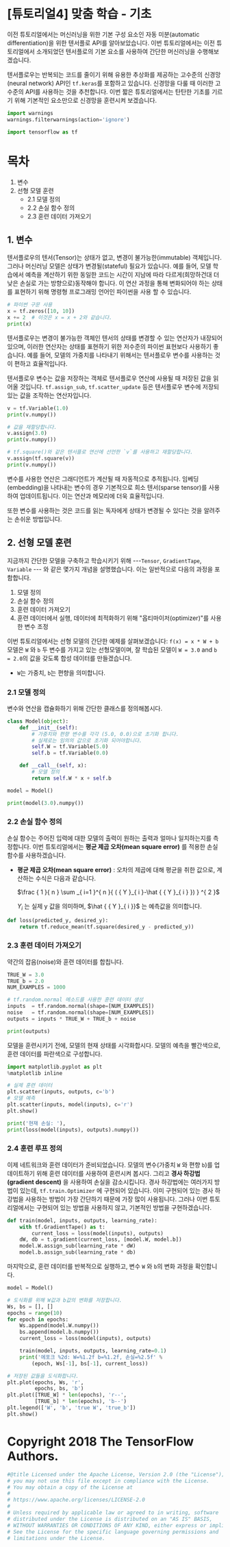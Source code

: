 
# [튜토리얼4] 맞춤 학습 - 기초

이전 튜토리얼에서는 머신러닝을 위한 기본 구성 요소인 자동 미분(automatic differentiation)을 위한 텐서플로 API를 알아보았습니다. 이번 튜토리얼에서는 이전 튜토리얼에서 소개되었던 텐서플로의 기본 요소를 사용하여 간단한 머신러닝을 수행해보겠습니다. 

텐서플로우는 반복되는 코드를 줄이기 위해 유용한 추상화를 제공하는 고수준의 신경망(neural network) API인 `tf.keras`를 포함하고 있습니다. 신경망을 다룰 때 이러한 고수준의 API를 사용하는 것을 추천합니다. 이번 짧은 튜토리얼에서는 탄탄한 기초를 기르기 위해 기본적인 요소만으로 신경망을 훈련시켜 보겠습니다.


```python
import warnings
warnings.filterwarnings(action='ignore')

import tensorflow as tf
```

# 목차
1. 변수
2. 선형 모델 훈련
    - 2.1 모델 정의
    - 2.2 손실 함수 정의
    - 2.3 훈련 데이터 가져오기

## 1. 변수

텐서플로우의 텐서(Tensor)는 상태가 없고, 변경이 불가능한(immutable) 객체입니다. 그러나 머신러닝 모델은 상태가 변경될(stateful) 필요가 있습니다. 예를 들어, 모델 학습에서 예측을 계산하기 위한 동일한 코드는 시간이 지남에 따라 다르게(희망하건대 더 낮은 손실로 가는 방향으로)동작해야 합니다. 이 연산 과정을 통해 변화되어야 하는 상태를 표현하기 위해 명령형 프로그래밍 언어인 파이썬을 사용 할 수 있습니다. 


```python
# 파이썬 구문 사용
x = tf.zeros([10, 10])
x += 2  # 이것은 x = x + 2와 같습니다.
print(x)
```

텐서플로우는 변경이 불가능한 객체인 텐서의 상태를 변경할 수 있는 연산자가 내장되어 있으며, 이러한 연산자는 상태를 표현하기 위한 저수준의 파이썬 표현보다 사용하기 좋습니다. 예를 들어, 모델의 가중치를 나타내기 위해서는 텐서플로우 변수를 사용하는 것이 편하고 효율적입니다.  

텐서플로우 변수는 값을 저장하는 객체로 텐서플로우 연산에 사용될 때 저장된 값을 읽어올 것입니다. `tf.assign_sub`, `tf.scatter_update` 등은 텐서플로우 변수에 저장되있는 값을 조작하는 연산자입니다.


```python
v = tf.Variable(1.0)
print(v.numpy())

# 값을 재할당합니다.
v.assign(3.0)
print(v.numpy())

# tf.square()와 같은 텐서플로 연산에 선언한 `v`를 사용하고 재할당합니다. 
v.assign(tf.square(v))
print(v.numpy())
```

변수를 사용한 연산은 그래디언트가 계산될 때 자동적으로 추적됩니다. 임베딩(embedding)을 나타내는 변수의 경우 기본적으로 희소 텐서(sparse tensor)를 사용하여 업데이트됩니다. 이는 연산과 메모리에 더욱 효율적입니다. 

또한 변수를 사용하는 것은 코드를 읽는 독자에게 상태가 변경될 수 있다는 것을 알려주는 손쉬운 방법입니다.

## 2. 선형 모델 훈련

지금까지 간단한 모델을 구축하고 학습시키기 위해 ---`Tensor`, `GradientTape`, `Variable` --- 와 같은 몇가지 개념을 설명했습니다. 이는 일반적으로 다음의 과정을 포함합니다.

1. 모델 정의
2. 손실 함수 정의
3. 훈련 데이터 가져오기
4. 훈련 데이터에서 실행, 데이터에 최적화하기 위해 "옵티마이저(optimizer)"를 사용한 변수 조정

이번 튜토리얼에서는 선형 모델의 간단한 예제를 살펴보겠습니다:
`f(x) = x * W + b` 모델은 `W` 와 `b` 두 변수를 가지고 있는 선형모델이며, 잘 학습된 모델이 `W = 3.0` and `b = 2.0`의 값을 갖도록 합성 데이터를 만들겠습니다.

* `W`는 가중치, `b`는 편향을 의미합니다.

### 2.1 모델 정의

변수와 연산을 캡슐화하기 위해 간단한 클래스를 정의해봅시다.


```python
class Model(object):
    def __init__(self):
        # 가중치와 편향 변수를 각각 (5.0, 0.0)으로 초기화 합니다.
        # 실제로는 임의의 값으로 초기화 되어야합니다.
        self.W = tf.Variable(5.0)
        self.b = tf.Variable(0.0)

    def __call__(self, x):
        # 모델 정의
        return self.W * x + self.b

model = Model()

print(model(3.0).numpy())
```

### 2.2 손실 함수 정의

손실 함수는 주어진 입력에 대한 모델의 출력이 원하는 출력과 얼마나 일치하는지를 측정합니다. 이번 튜토리얼에서는 **평균 제곱 오차(mean square error)** 를 적용한 손실 함수를 사용하겠습니다.

- **평균 제곱 오차(mean square error)** : 오차의 제곱에 대해 평균을 취한 값으로, 계산하는 수식은 다음과 같습니다.

    $\frac { 1 }{ n } \sum _{ i=1 }^{ n }{ ( { Y }_{ i }-\hat { { Y }_{ i } }) } ^{ 2 }$
	   
	${ Y }_{ i }$ 는 실제 y 값을 의미하며, $\hat { { Y }_{ i }}$ 는 예측값을 의미합니다. 



```python
def loss(predicted_y, desired_y):
    return tf.reduce_mean(tf.square(desired_y - predicted_y))
```

### 2.3 훈련 데이터 가져오기

약간의 잡음(noise)와 훈련 데이터를 합칩니다.


```python
TRUE_W = 3.0
TRUE_b = 2.0
NUM_EXAMPLES = 1000

# tf.random.normal 메소드를 사용한 훈련 데이터 생성
inputs  = tf.random.normal(shape=[NUM_EXAMPLES])
noise   = tf.random.normal(shape=[NUM_EXAMPLES])
outputs = inputs * TRUE_W + TRUE_b + noise

print(outputs)
```

모델을 훈련시키기 전에, 모델의 현재 상태를 시각화합시다. 모델의 예측을 빨간색으로, 훈련 데이터를 파란색으로 구성합니다.


```python
import matplotlib.pyplot as plt
%matplotlib inline

# 실제 훈련 데이터
plt.scatter(inputs, outputs, c='b')
# 모델 예측
plt.scatter(inputs, model(inputs), c='r')
plt.show()

print('현재 손실: '),
print(loss(model(inputs), outputs).numpy())
```

### 2.4 훈련 루프 정의

이제 네트워크와 훈련 데이터가 준비되었습니다. 모델의 변수(가중치 `W` 와 편향 `b`)를 업데이트하기 위해 훈련 데이터를 사용하여 훈련시켜 봅시다. 그리고 **경사 하강법(gradient descent)** 을 사용하여 손실을 감소시킵니다. 경사 하강법에는 여러가지 방법이 있는데, `tf.train.Optimizer` 에 구현되어 있습니다. 이미 구현되어 있는 경사 하강법을 사용하는 방법이 가장 간단하기 때문에 가장 많이 사용됩니다. 
그러나 이번 튜토리얼에서는 구현되어 있는 방법을 사용하지 않고, 기본적인 방법을 구현하겠습니다.


```python
def train(model, inputs, outputs, learning_rate):
    with tf.GradientTape() as t:
        current_loss = loss(model(inputs), outputs)
    dW, db = t.gradient(current_loss, [model.W, model.b])
    model.W.assign_sub(learning_rate * dW)
    model.b.assign_sub(learning_rate * db)
```

마지막으로, 훈련 데이터를 반복적으로 실행하고, 변수 `W` 와 `b`의 변화 과정을 확인합니다.


```python
model = Model()

# 도식화를 위해 W값과 b값의 변화를 저장합니다.
Ws, bs = [], []
epochs = range(10)
for epoch in epochs:
    Ws.append(model.W.numpy())
    bs.append(model.b.numpy())
    current_loss = loss(model(inputs), outputs)

    train(model, inputs, outputs, learning_rate=0.1)
    print('에포크 %2d: W=%1.2f b=%1.2f, 손실=%2.5f' %
        (epoch, Ws[-1], bs[-1], current_loss))

# 저장된 값들을 도식화합니다.
plt.plot(epochs, Ws, 'r',
         epochs, bs, 'b')
plt.plot([TRUE_W] * len(epochs), 'r--',
         [TRUE_b] * len(epochs), 'b--')
plt.legend(['W', 'b', 'true W', 'true_b'])
plt.show()

```

# Copyright 2018 The TensorFlow Authors.


```python
#@title Licensed under the Apache License, Version 2.0 (the "License");
# you may not use this file except in compliance with the License.
# You may obtain a copy of the License at
#
# https://www.apache.org/licenses/LICENSE-2.0
#
# Unless required by applicable law or agreed to in writing, software
# distributed under the License is distributed on an "AS IS" BASIS,
# WITHOUT WARRANTIES OR CONDITIONS OF ANY KIND, either express or implied.
# See the License for the specific language governing permissions and
# limitations under the License.
```
